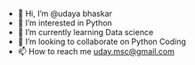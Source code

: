- 👋 Hi, I’m @udaya bhaskar
- 👀 I’m interested in Python
- 🌱 I’m currently learning Data science
- 💞️ I’m looking to collaborate on  Python Coding
- 📫 How to reach me uday.msc@gmail.com

<!---
udaybsnl/udaybsnl is a ✨ special ✨ repository because its `README.md` (this file) appears on your GitHub profile.
You can click the Preview link to take a look at your changes.
--->
